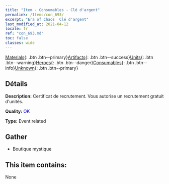 ```yaml
---
title: "Item - Consumables - Clé d'argent"
permalink: /Items/con_693/
excerpt: "Era of Chaos  Clé d'argent"
last_modified_at: 2021-04-12
locale: fr
ref: "con_693.md"
toc: false
classes: wide
---
```

 [Materials](/fr/Items/){: .btn .btn--primary}[Artifacts](/fr/Items/Artifacts/){: .btn .btn--success}[Units](/fr/Items/Units/){: .btn .btn--warning}[Heroes](/fr/Items/Heroes/){: .btn .btn--danger}[Consumables](/fr/Items/Consumables/){: .btn .btn--info}[Unknown](/fr/Items/Unknown/){: .btn .btn--primary}

## Détails
 **Description:** Certificat de recrutement. Vous autorise un recrutement gratuit d'unités.

 **Quality:** <span style="color: #0000CD">OK</span>

 **Type:** Event related

## Gather

*    Boutique mystique 

## This item contains:

  None

